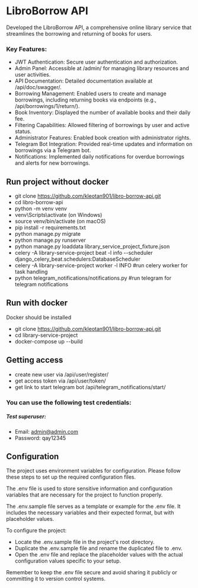 # LibroBorrow API


Developed the LibroBorrow API, a comprehensive online library service that streamlines the borrowing and returning of books for users.
### Key Features:

* JWT Authentication: Secure user authentication and authorization.
* Admin Panel: Accessible at /admin/ for managing library resources and user activities.
* API Documentation: Detailed documentation available at /api/doc/swagger/.
* Borrowing Management: Enabled users to create and manage borrowings, including returning books via endpoints (e.g., /api/borrowings/1/return/).
* Book Inventory: Displayed the number of available books and their daily fee.
* Filtering Capabilities: Allowed filtering of borrowings by user and active status.
* Administrator Features: Enabled book creation with administrator rights.
* Telegram Bot Integration: Provided real-time updates and information on borrowings via a Telegram bot.
* Notifications: Implemented daily notifications for overdue borrowings and alerts for new borrowings.

## Run project without docker
+ git clone https://github.com/kleotan901/libro-borrow-api.git
+ cd libro-borrow-api
+ python -m venv venv
+ venv\Scripts\activate (on Windows)
+ source venv/bin/activate (on macOS)
+ pip install -r requirements.txt
+ python manage.py migrate
+ python manage.py runserver
+ python manage.py loaddata library_service_project_fixture.json
+ celery -A library-service-project beat -l info --scheduler django_celery_beat.schedulers:DatabaseScheduler
+ celery -A library-service-project worker -l INFO #run celery worker for task handling
+ python telegram_notifications/notifications.py #run telegram for telegram notifications

## Run with docker
Docker should be installed
+ git clone https://github.com/kleotan901/libro-borrow-api.git
+ cd library-service-project
+ docker-compose up --build

## Getting access

+ create new user via /api/user/register/
+ get access token via /api/user/token/
+ get link to start telegram bot /api/telegram_notifications/start/

### You can use the following test credentials:

##### Test superuser:
- Email: admin@admin.com
- Password: qay12345


## Configuration
The project uses environment variables for configuration. Please follow these steps to set up the required configuration files.

The .env file is used to store sensitive information and configuration variables that are necessary for the project to function properly.

The .env.sample file serves as a template or example for the .env file. It includes the necessary variables and their expected format, but with placeholder values.
 
 To configure the project:

- Locate the .env.sample file in the project's root directory.
- Duplicate the .env.sample file and rename the duplicated file to .env.
- Open the .env file and replace the placeholder values with the actual configuration values specific to your setup.

Remember to keep the .env file secure and avoid sharing it publicly or committing it to version control systems.
